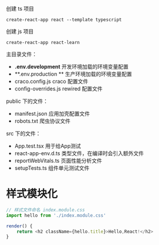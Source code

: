 创建 ts 项目

```
create-react-app react --template typescript
```

创建 js 项目

```
create-react-app react-learn
```



主目录文件：

- **.env.development**              开发环境加载的环境变量配置
- **.env.production **                 生产环境加载的环境变量配置
- craco.config.js                       craco 配置文件
- config-overrides.js                rewired 配置文件



public 下的文件：

- manifest.json         应用加壳配置文件
- robots.txt                爬虫协议文件

src 下的文件：

- App.test.tsx                         用于给App测试
- react-app-env.d.ts              类型文件，在编译时会引入额外文件
- reportWebVitals.ts             页面性能分析文件
- setupTests.ts                       组件单元测试文件



# 样式模块化

```javascript
// 样式文件命名 index.module.css
import hello from './index.module.css'

render() {
    return <h2 className={hello.title}>Hello,React!</h2>
}
```

